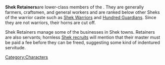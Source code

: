 **Shek Retainers**are lower-class members of the [](03%20-%20Projects%20&%20Wikis/Kenshi/Kenshi%20Wiki/Kenshi%20Wiki%20Template/Shek_Kingdom.md). They are generally farmers,
craftsmen, and general workers and are ranked below other Sheks of the
warrior caste such as [Shek Warriors](Shek_Warrior.md "wikilink") and
[Hundred Guardians](Hundred_Guardian.md "wikilink"). Since they are not
warriors, their horns are cut off.

Shek Retainers manage some of the businesses in Shek towns. Retainers
are also servants; hornless [Shek recruits](Shek_Recruit.md "wikilink")
will mention that their master must be paid a fee before they can be
freed, suggesting some kind of indentured servitude.

[Category:Characters](Category:Characters "wikilink")